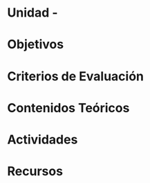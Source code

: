 # Unidad -

# Objetivos

# Criterios de Evaluación

# Contenidos Teóricos

# Actividades

# Recursos



